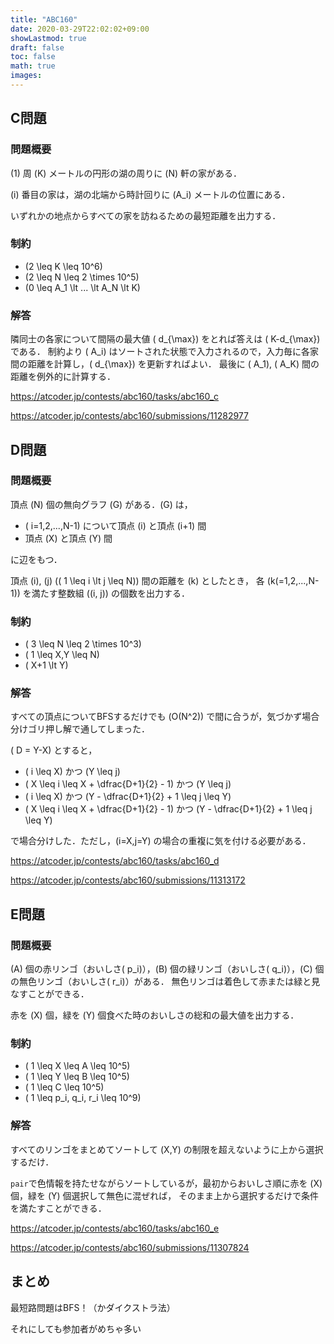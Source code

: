 ```yaml
---
title: "ABC160"
date: 2020-03-29T22:02:02+09:00
showLastmod: true
draft: false
toc: false
math: true
images:
---
```


## C問題
### 問題概要
\(1\) 周 \(K\) メートルの円形の湖の周りに \(N\) 軒の家がある．

\(i\) 番目の家は，湖の北端から時計回りに \(A_i\) メートルの位置にある．

いずれかの地点からすべての家を訪ねるための最短距離を出力する．

### 制約
- \(2 \leq K \leq 10^6\)
- \(2 \leq N \leq 2 \times 10^5\)
- \(0 \leq A_1 \lt ... \lt A_N \lt K\)

### 解答
隣同士の各家について間隔の最大値 \( d_{\max}\) をとれば答えは \( K-d_{\max}\) である．
制約より \( A_i\) はソートされた状態で入力されるので，入力毎に各家間の距離を計算し，\( d_{\max}\) を更新すればよい．
最後に \( A_1\), \( A_K\) 間の距離を例外的に計算する．

https://atcoder.jp/contests/abc160/tasks/abc160_c

https://atcoder.jp/contests/abc160/submissions/11282977

## D問題
### 問題概要
頂点 \(N\) 個の無向グラフ \(G\) がある．\(G\) は，

- \( i=1,2,...,N-1\) について頂点 \(i\) と頂点 \(i+1\) 間
- 頂点 \(X\) と頂点 \(Y\) 間

に辺をもつ．

頂点 \(i\), \(j\) (\( 1 \leq i \lt j \leq N\)) 間の距離を \(k\) としたとき，
各 \(k(=1,2,...,N-1)\) を満たす整数組 (\(i, j\)) の個数を出力する．

### 制約
- \( 3 \leq N \leq 2 \times 10^3\)
- \( 1 \leq X,Y \leq N\)
- \( X+1 \lt Y\)

### 解答
すべての頂点についてBFSするだけでも \(O(N^2)\) で間に合うが，気づかず場合分けゴリ押し解で通してしまった．

\( D = Y-X\) とすると，

- \( i \leq X\) かつ \(Y \leq j\)
- \( X \leq i \leq X + \dfrac{D+1}{2} - 1\) かつ \(Y \leq j\)
- \( i \leq X\) かつ \(Y - \dfrac{D+1}{2} + 1 \leq j \leq Y\)
- \( X \leq i \leq X + \dfrac{D+1}{2} - 1\) かつ \(Y - \dfrac{D+1}{2} + 1 \leq j \leq Y\)

で場合分けした．ただし，\(i=X,j=Y\) の場合の重複に気を付ける必要がある．

https://atcoder.jp/contests/abc160/tasks/abc160_d

https://atcoder.jp/contests/abc160/submissions/11313172

## E問題
### 問題概要
\(A\) 個の赤リンゴ（おいしさ\( p_i\)），\(B\) 個の緑リンゴ（おいしさ\( q_i\)），\(C\) 個の無色リンゴ（おいしさ\( r_i\)）がある．
無色リンゴは着色して赤または緑と見なすことができる．

赤を \(X\) 個，緑を \(Y\) 個食べた時のおいしさの総和の最大値を出力する．

### 制約
- \( 1 \leq X \leq A \leq 10^5\)
- \( 1 \leq Y \leq B \leq 10^5\)
- \( 1 \leq C \leq 10^5\)
- \( 1 \leq p_i, q_i, r_i \leq 10^9\)

### 解答
すべてのリンゴをまとめてソートして \(X,Y\) の制限を超えないように上から選択するだけ．

`pair`で色情報を持たせながらソートしているが，最初からおいしさ順に赤を \(X\) 個，緑を \(Y\) 個選択して無色に混ぜれば，
そのまま上から選択するだけで条件を満たすことができる．

https://atcoder.jp/contests/abc160/tasks/abc160_e

https://atcoder.jp/contests/abc160/submissions/11307824

## まとめ
最短路問題はBFS！（かダイクストラ法）

それにしても参加者がめちゃ多い

